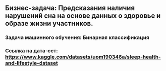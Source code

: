 ## Бизнес-задача: Предсказания наличия нарушений сна на основе данных о здоровье и образе жизни участников.
### Задача машинного обучения: Бинарная классификация
### Ссылка на дата-сет: https://www.kaggle.com/datasets/uom190346a/sleep-health-and-lifestyle-dataset
